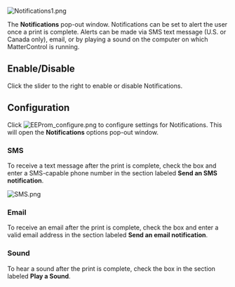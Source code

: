 ![Notifications1.png](http://wiki.mattercontrol.com/images/a/a2/Notifications1.png "Notifications1.png")

The **Notifications** pop-out window.
Notifications can be set to alert the user once a print is complete.
Alerts can be made via SMS text message (U.S. or Canada only), email, or
by playing a sound on the computer on which MatterControl is running.

## Enable/Disable

Click the slider to the right to enable or disable Notifications.

## Configuration

Click ![EEProm\_configure.png](http://wiki.mattercontrol.com/images/9/9c/EEProm_configure.png
"EEProm_configure.png") to configure settings for Notifications. This
will open the **Notifications** options pop-out window.

### SMS

To receive a text message after the print is complete, check the box and
enter a SMS-capable phone number in the section labeled **Send an SMS
notification**.

![SMS.png](http://wiki.mattercontrol.com/images/e/ea/SMS.png "SMS.png")

### Email

To receive an email after the print is complete, check the box and enter
a valid email address in the section labeled **Send an email
notification**.

### Sound

To hear a sound after the print is complete, check the box in the
section labeled **Play a Sound**.

